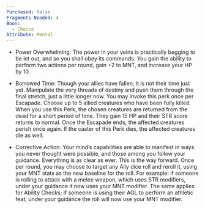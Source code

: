 ```yaml
---
Purchased: false
Fragments Needed: 4
Boon:
  - Choice
Attribute: Mental
---
```

- Power Overwhelming: The power in your veins is practically begging to be let out, and so you shall obey its commands. You gain the ability to perform two actions per round, gain +2 to MNT, and increase your HP by 10.
    
- Borrowed Time: Though your allies have fallen, it is not their time just yet. Manipulate the very threads of destiny and push them through the final stretch, just a little longer now. You may invoke this perk once per Escapade. Choose up to 5 allied creatures who have been fully killed. When you use this Perk, the chosen creatures are returned from the dead for a short period of time. They gain 15 HP and their STR score returns to normal. Once the Escapade ends, the affected creatures perish once again. If the caster of this Perk dies, the affected creatures die as well.
    
- Corrective Action: Your mind’s capabilities are able to manifest in ways you never thought were possible, and those among you follow your guidance. Everything is as clear as ever. This is the way forward. Once per round, you may choose to target any Ally dice roll and reroll it, using your MNT stats as the new baseline for the roll. For example: if someone is rolling to attack with a melee weapon, which uses STR modifiers, under your guidance it now uses your MNT modifier. The same applies for Ability Checks; if someone is using their AGL to perform an athletic feat, under your guidance the roll will now use your MNT modifier.